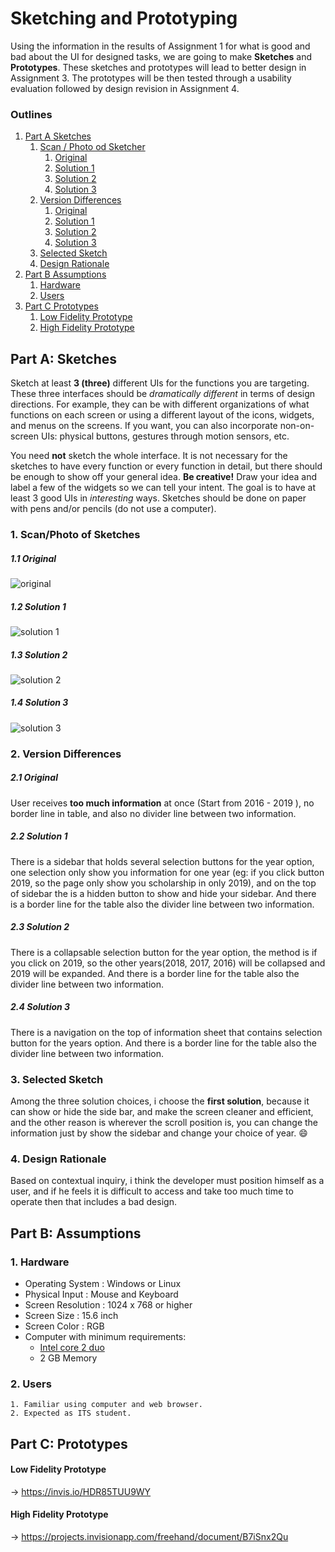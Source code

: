 # Sketching and Prototyping
Using the information in the results of Assignment 1 for what is good and bad about the UI for designed tasks, we are going to make **Sketches** and **Prototypes**. These sketches and prototypes will lead to better design in Assignment 3. The prototypes will be then tested through a usability evaluation followed by design revision in Assignment 4.

### Outlines
1. [Part A Sketches](#part-a-sketches)
   1. [Scan / Photo od Sketcher](#1-scanphoto-of-sketches)
      1. [Original](#11-original)
      1. [Solution 1](#12-solution-1)
      1. [Solution 2](#13-solution-2)
      1. [Solution 3](#14-solution-3)
   1. [Version Differences](#2-version-differences)
      1. [Original](#21-original)
      1. [Solution 1](#22-solution-1)
      1. [Solution 2](#23-solution-2)
      1. [Solution 3](#24-solution-3)
   1. [Selected Sketch](#3-selected-sketch)
   1. [Design Rationale](#4-design-rationale)
1. [Part B Assumptions](#part-b-assumptions)
   1. [Hardware](#1-hardware)
   1. [Users](#2-users)
1. [Part C Prototypes](#part-c-prototypes)
   1. [Low Fidelity Prototype](#low-fidelity-prototype)
   1. [High Fidelity Prototype](#high-fidelity-prototype)

## Part A: Sketches
Sketch at least **3 (three)** different UIs for the functions you are targeting. These three interfaces should be _dramatically different_ in terms of design directions. For example, they can be with different organizations of what functions on each screen or using a different layout of the icons, widgets, and menus on the screens. If you want, you can also incorporate non-on-screen UIs: physical buttons, gestures through motion sensors, etc.

You need **not** sketch the whole interface. It is not necessary for the sketches to have every function or every function in detail, but there should be enough to show off your general idea. **Be creative!** Draw your idea and label a few of the widgets so we can tell your intent. The goal is to have at least 3 good UIs in *interesting* ways. Sketches should be done on paper with pens and/or pencils (do not use a computer).

### 1. Scan/Photo of Sketches
##### 1.1 Original
![original](Assets/original.jpg)

##### 1.2 Solution 1
![solution 1](Assets/solution1.jpg)

##### 1.3 Solution 2
![solution 2](Assets/solution2.jpg)

##### 1.4 Solution 3
![solution 3](Assets/solution3.jpg)

### 2. Version Differences
##### 2.1 Original
User receives **too much information** at once (Start from 2016 - 2019 ), no border line in table, and also no divider line between two information.
##### 2.2 Solution 1
There is a sidebar that holds several selection buttons for the year option, one selection only show you information for one year (eg: if you click button 2019, so the page only show you scholarship in only 2019), and on the top of sidebar the is a hidden button to show and hide your sidebar. And there is a border line for the table also the divider line between two information.

##### 2.3 Solution 2
There is a collapsable selection button for the year option, the method is if you click on 2019, so the other years(2018, 2017, 2016) will be collapsed and 2019 will be expanded. And there is a border line for the table also the divider line between two information.

##### 2.4 Solution 3
There is a navigation on the top of information sheet that contains selection button for the years option. And there is a border line for the table also the divider line between two information.

### 3. Selected Sketch
Among the three solution choices, i choose the **first solution**, because it can show or hide the side bar, and make the screen cleaner and efficient, and the other reason is wherever the scroll position is, you can change the information just by show the sidebar and change your choice of year. :smile:

### 4. Design Rationale
Based on contextual inquiry, i think the developer must position himself as a user, and if he feels it is difficult to access and take too much time to operate then that includes a bad design.

## Part B: Assumptions
### 1. Hardware
- Operating System : Windows or Linux
- Physical Input : Mouse and Keyboard
- Screen Resolution : 1024 x 768 or higher
- Screen Size : 15.6 inch
- Screen Color : RGB
- Computer with minimum requirements:
   - [Intel core 2 duo](https://en.wikipedia.org/wiki/Intel_Core#Core_2_Duo)
   - 2 GB Memory
### 2. Users
```
1. Familiar using computer and web browser.
2. Expected as ITS student.
```

## Part C: Prototypes
#### Low Fidelity Prototype
-> https://invis.io/HDR85TUU9WY

#### High Fidelity Prototype
-> https://projects.invisionapp.com/freehand/document/B7iSnx2Qu
